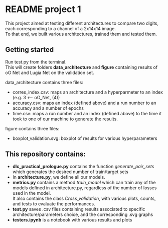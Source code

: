 # README project 1

This project aimed at testing different architectures to compare two digits, each corresponding to a channel of a 2x14x14 image.  
To that end, we built various architectures, trained them and tested them. 

## Getting started
Run test.py from the terminal.  
This will create folders **data_architecture** and **figure** containing results of oO Net and Lugia Net on the validation set.  
  
data_architecture contains three files:  
* corres_index.csv: maps an architecture and a hyperparmeter to an index (e.g. 3 <-- oO_Net, (4))
* accuracy.csv: maps an index (defined above) and a run number to an accuracy and a number of epochs
* time.csv: maps a run number and an index (defined above) to the time it took to one of our machine to generate the results.  
  
figure contains three files:
* boxplot_validation.svg: boxplot of results for various hyperparameters

  
## This repository contains:  
* **dlc_practical_prologue.py** contains the function *generate_pair_sets* which generates the desired number of train/target sets
* In **architecture.py**, we define all our models.
* **metrics.py** contains a method *train_model* which can train any of the models defined in architecture.py, regardless of the number of losses used in the model.  
It also contains the class *Cross_validation*, with various plots, counts, and tests to evaluate the performances.
* **test.py** saves .csv files containing results associated to specific architecture/parameters choice, and the corresponding .svg graphs
* **testers.ipynb** is a notebook with various results and plots

